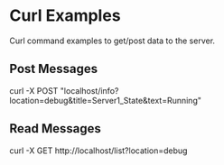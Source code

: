 # Curl Examples

Curl command examples to get/post data to the server.

## Post Messages

curl -X POST "localhost/info?location=debug&title=Server1_State&text=Running"

## Read Messages

curl -X GET http://localhost/list?location=debug
